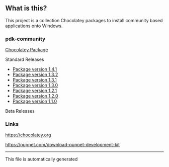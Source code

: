 ## What is this?
This project is a collection Chocolatey packages to install community based applications onto Windows.

### pdk-community

[Chocolatey Package](https://chocolatey.org/packages/pdk-community)

Standard Releases
* [Package version 1.4.1](pdk-community-1.4.1/)
* [Package version 1.3.2](pdk-community-1.3.2/)
* [Package version 1.3.1](pdk-community-1.3.1/)
* [Package version 1.3.0](pdk-community-1.3.0/)
* [Package version 1.2.1](pdk-community-1.2.1/)
* [Package version 1.2.0](pdk-community-1.2.0/)
* [Package version 1.1.0](pdk-community-1.1.0/)


Beta Releases


### Links
https://chocolatey.org

https://puppet.com/download-puppet-development-kit

---

This file is automatically generated
